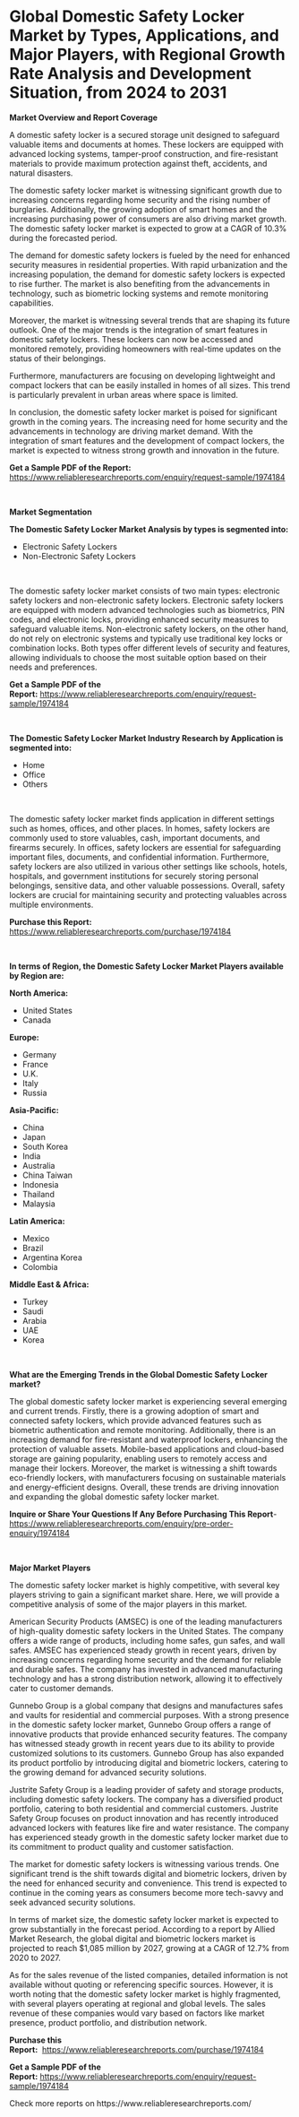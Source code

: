 <p><h1>Global Domestic Safety Locker Market by Types, Applications, and Major Players, with Regional Growth Rate Analysis and Development Situation, from 2024 to 2031</h1></p><p><strong>Market Overview and Report Coverage</strong></p>
<p><p>A domestic safety locker is a secured storage unit designed to safeguard valuable items and documents at homes. These lockers are equipped with advanced locking systems, tamper-proof construction, and fire-resistant materials to provide maximum protection against theft, accidents, and natural disasters.</p><p>The domestic safety locker market is witnessing significant growth due to increasing concerns regarding home security and the rising number of burglaries. Additionally, the growing adoption of smart homes and the increasing purchasing power of consumers are also driving market growth. The domestic safety locker market is expected to grow at a CAGR of 10.3% during the forecasted period.</p><p>The demand for domestic safety lockers is fueled by the need for enhanced security measures in residential properties. With rapid urbanization and the increasing population, the demand for domestic safety lockers is expected to rise further. The market is also benefiting from the advancements in technology, such as biometric locking systems and remote monitoring capabilities.</p><p>Moreover, the market is witnessing several trends that are shaping its future outlook. One of the major trends is the integration of smart features in domestic safety lockers. These lockers can now be accessed and monitored remotely, providing homeowners with real-time updates on the status of their belongings.</p><p>Furthermore, manufacturers are focusing on developing lightweight and compact lockers that can be easily installed in homes of all sizes. This trend is particularly prevalent in urban areas where space is limited.</p><p>In conclusion, the domestic safety locker market is poised for significant growth in the coming years. The increasing need for home security and the advancements in technology are driving market demand. With the integration of smart features and the development of compact lockers, the market is expected to witness strong growth and innovation in the future.</p></p>
<p><strong>Get a Sample PDF of the Report:</strong> <a href="https://www.reliableresearchreports.com/enquiry/request-sample/1974184">https://www.reliableresearchreports.com/enquiry/request-sample/1974184</a></p>
<p>&nbsp;</p>
<p><strong>Market Segmentation</strong></p>
<p><strong>The Domestic Safety Locker Market Analysis by types is segmented into:</strong></p>
<p><ul><li>Electronic Safety Lockers</li><li>Non-Electronic Safety Lockers</li></ul></p>
<p>&nbsp;</p>
<p><p>The domestic safety locker market consists of two main types: electronic safety lockers and non-electronic safety lockers. Electronic safety lockers are equipped with modern advanced technologies such as biometrics, PIN codes, and electronic locks, providing enhanced security measures to safeguard valuable items. Non-electronic safety lockers, on the other hand, do not rely on electronic systems and typically use traditional key locks or combination locks. Both types offer different levels of security and features, allowing individuals to choose the most suitable option based on their needs and preferences.</p></p>
<p><strong>Get a Sample PDF of the Report:</strong>&nbsp;<a href="https://www.reliableresearchreports.com/enquiry/request-sample/1974184">https://www.reliableresearchreports.com/enquiry/request-sample/1974184</a></p>
<p>&nbsp;</p>
<p><strong>The Domestic Safety Locker Market Industry Research by Application is segmented into:</strong></p>
<p><ul><li>Home</li><li>Office</li><li>Others</li></ul></p>
<p>&nbsp;</p>
<p><p>The domestic safety locker market finds application in different settings such as homes, offices, and other places. In homes, safety lockers are commonly used to store valuables, cash, important documents, and firearms securely. In offices, safety lockers are essential for safeguarding important files, documents, and confidential information. Furthermore, safety lockers are also utilized in various other settings like schools, hotels, hospitals, and government institutions for securely storing personal belongings, sensitive data, and other valuable possessions. Overall, safety lockers are crucial for maintaining security and protecting valuables across multiple environments.</p></p>
<p><strong>Purchase this Report:</strong>&nbsp; <a href="https://www.reliableresearchreports.com/purchase/1974184">https://www.reliableresearchreports.com/purchase/1974184</a></p>
<p>&nbsp;</p>
<p><strong>In terms of Region, the Domestic Safety Locker Market Players available by Region are:</strong></p>
<p>
    <p> <strong> North America: </strong>
        <ul>
            <li>United States</li>
            <li>Canada</li>
        </ul>
        </p> 
    <p> <strong> Europe: </strong>
        <ul>
            <li>Germany</li>
            <li>France</li>
            <li>U.K.</li>
            <li>Italy</li>
            <li>Russia</li>
        </ul>
        </p> 
    <p> <strong> Asia-Pacific: </strong>
        <ul>
            <li>China</li>
            <li>Japan</li>
            <li>South Korea</li>
            <li>India</li>
            <li>Australia</li>
            <li>China Taiwan</li>
            <li>Indonesia</li>
            <li>Thailand</li>
            <li>Malaysia</li>
        </ul>
        </p> 
    <p> <strong> Latin America: </strong>
        <ul>
            <li>Mexico</li>
            <li>Brazil</li>
            <li>Argentina Korea</li>
            <li>Colombia</li>
        </ul>
        </p> 
    <p> <strong> Middle East & Africa: </strong>
        <ul>
            <li>Turkey</li>
            <li>Saudi</li>
            <li>Arabia</li>
            <li>UAE</li>
            <li>Korea</li>
        </ul>
    </p>
    </p>
<p>&nbsp;</p>
<p><strong>What are the Emerging Trends in the Global Domestic Safety Locker market?</strong></p>
<p><p>The global domestic safety locker market is experiencing several emerging and current trends. Firstly, there is a growing adoption of smart and connected safety lockers, which provide advanced features such as biometric authentication and remote monitoring. Additionally, there is an increasing demand for fire-resistant and waterproof lockers, enhancing the protection of valuable assets. Mobile-based applications and cloud-based storage are gaining popularity, enabling users to remotely access and manage their lockers. Moreover, the market is witnessing a shift towards eco-friendly lockers, with manufacturers focusing on sustainable materials and energy-efficient designs. Overall, these trends are driving innovation and expanding the global domestic safety locker market.</p></p>
<p><strong>Inquire or Share Your Questions If Any Before Purchasing This Report</strong>- <a href="https://www.reliableresearchreports.com/enquiry/pre-order-enquiry/1974184">https://www.reliableresearchreports.com/enquiry/pre-order-enquiry/1974184</a></p>
<p>&nbsp;</p>
<p><strong>Major Market Players</strong></p>
<p><p>The domestic safety locker market is highly competitive, with several key players striving to gain a significant market share. Here, we will provide a competitive analysis of some of the major players in this market.</p><p>American Security Products (AMSEC) is one of the leading manufacturers of high-quality domestic safety lockers in the United States. The company offers a wide range of products, including home safes, gun safes, and wall safes. AMSEC has experienced steady growth in recent years, driven by increasing concerns regarding home security and the demand for reliable and durable safes. The company has invested in advanced manufacturing technology and has a strong distribution network, allowing it to effectively cater to customer demands.</p><p>Gunnebo Group is a global company that designs and manufactures safes and vaults for residential and commercial purposes. With a strong presence in the domestic safety locker market, Gunnebo Group offers a range of innovative products that provide enhanced security features. The company has witnessed steady growth in recent years due to its ability to provide customized solutions to its customers. Gunnebo Group has also expanded its product portfolio by introducing digital and biometric lockers, catering to the growing demand for advanced security solutions.</p><p>Justrite Safety Group is a leading provider of safety and storage products, including domestic safety lockers. The company has a diversified product portfolio, catering to both residential and commercial customers. Justrite Safety Group focuses on product innovation and has recently introduced advanced lockers with features like fire and water resistance. The company has experienced steady growth in the domestic safety locker market due to its commitment to product quality and customer satisfaction.</p><p>The market for domestic safety lockers is witnessing various trends. One significant trend is the shift towards digital and biometric lockers, driven by the need for enhanced security and convenience. This trend is expected to continue in the coming years as consumers become more tech-savvy and seek advanced security solutions.</p><p>In terms of market size, the domestic safety locker market is expected to grow substantially in the forecast period. According to a report by Allied Market Research, the global digital and biometric lockers market is projected to reach $1,085 million by 2027, growing at a CAGR of 12.7% from 2020 to 2027.</p><p>As for the sales revenue of the listed companies, detailed information is not available without quoting or referencing specific sources. However, it is worth noting that the domestic safety locker market is highly fragmented, with several players operating at regional and global levels. The sales revenue of these companies would vary based on factors like market presence, product portfolio, and distribution network.</p></p>
<p><strong>Purchase this Report:</strong>&nbsp;&nbsp;<a href="https://www.reliableresearchreports.com/purchase/1974184">https://www.reliableresearchreports.com/purchase/1974184</a></p>
<p></p>
<p><strong>Get a Sample PDF of the Report:</strong>&nbsp;<a href="https://www.reliableresearchreports.com/enquiry/request-sample/1974184">https://www.reliableresearchreports.com/enquiry/request-sample/1974184</a></p>
<p>Check more reports on https://www.reliableresearchreports.com/</p>